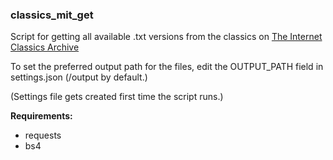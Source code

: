 ### classics_mit_get

Script for getting all available .txt versions from the classics on [The Internet Classics Archive](http://classics.mit.edu/)

To set the preferred output path for the files, edit the OUTPUT_PATH field in settings.json (/output by default.)

(Settings file gets created first time the script runs.)

**Requirements:**
- requests
- bs4
